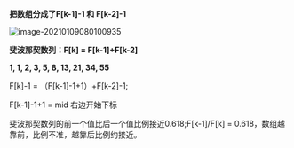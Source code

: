 **把数组分成了F[k-1]-1 和 F[k-2]-1**

![image-20210109080100935](D:\backup\search\readme.assets\image-20210109080100935.png)



**斐波那契数列：F[k] = F[k-1]+F[k-2]**

**1,	1,	2,	3,	5,	8,	13,	21,	34,	55**

F[k]-1 = （F[k-1]-1+1）+F[k-2]-1;

F[k-1]-1+1 = mid 右边开始下标

斐波那契数列的前一个值比后一个值比例接近0.618;F[k-1]/F[k] = 0.618，数组越靠前，比例不准，越靠后比例约接近。

